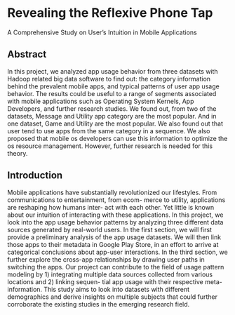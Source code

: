 # Revealing the Reflexive Phone Tap
A Comprehensive Study on User’s Intuition in Mobile Applications

## Abstract
In this project, we analyzed app usage behavior from three datasets with Hadoop related big data software to find out: the category information behind the prevalent mobile apps, and typical patterns of user app usage behavior. The results could be useful to a range of segments associated with mobile applications such as Operating System Kernels, App Developers, and further research studies. We found out, from two of the datasets, Message and Utility app category are the most popular. And in one dataset, Game and Utility are the most popular. We also found out that user tend to use apps from the same category in a sequence. We also proposed that mobile os developers can use this information to optimize the os resource management. However, further research is needed for this theory.

## Introduction
Mobile applications have substantially revolutionized our lifestyles. From communications to entertainment, from ecom- merce to utility, applications are reshaping how humans inter- act with each other. Yet little is known about our intuition of interacting with these applications. In this project, we look into the app usage behavior patterns by analyzing three different data sources generated by real-world users. In the first section, we will first provide a preliminary analysis of the app usage datasets. We will then link those apps to their metadata in Google Play Store, in an effort to arrive at categorical conclusions about app-user interactions. In the third section, we further explore the cross-app relationships by drawing user paths in switching the apps. Our project can contribute to the field of usage pattern modeling by 1) integrating multiple data sources collected from various locations and 2) linking sequen- tial app usage with their respective meta-information. This study aims to look into datasets with different demographics and derive insights on multiple subjects that could further corroborate the existing studies in the emerging research field.